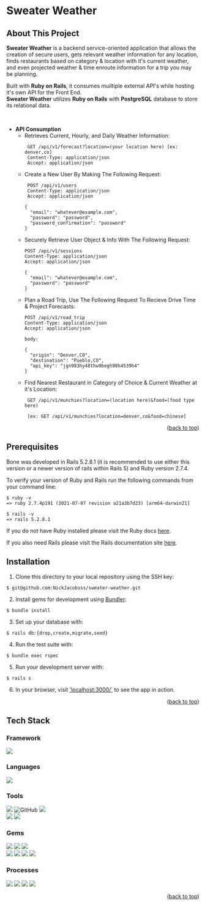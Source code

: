 # Sweater Weather

## About This Project
**Sweater Weather** is a backend service-oriented application that allows the creation of secure users, gets relevant weather information for any location, finds restaurants based on category & location with it's current weather, and even projected weather & time enroute information for a trip you may be planning.
 
Built with **Ruby on Rails**, it consumes muiltiple external API's while hosting it's own API for the Front End. <br>
<b>Sweater Weather</b> utilizes **Ruby on Rails** with **PostgreSQL** database to store its relational data.

  <br>
  
  - **API Consumption**
    - Retrieves Current, Hourly, and Daily Weather Information:
      ```
       GET /api/v1/forecast?location=(your location here) [ex: denver,co]
       Content-Type: application/json
       Accept: application/json
      ```
    - Create a New User By Making The Following Request:
      ```
       POST /api/v1/users
       Content-Type: application/json
       Accept: application/json

      {
        "email": "whatever@example.com",
        "password": "password",
        "password_confirmation": "password"
      }
      ```
    - Securely Retrieve User Object & Info With The Following Request:
      ```
      POST /api/v1/sessions
      Content-Type: application/json
      Accept: application/json

      {
        "email": "whatever@example.com",
        "password": "password"
      }
      ```
    - Plan a Road Trip, Use The Following Request To Recieve Drive Time & Project Forecasts:
      ```
      POST /api/v1/road_trip
      Content-Type: application/json
      Accept: application/json

      body:

      {
        "origin": "Denver,CO",
        "destination": "Pueblo,CO",
        "api_key": "jgn983hy48thw9begh98h4539h4"
      }
      ```
    - Find Nearest Restaurant in Category of Choice & Current Weather at it's Location:
      ```
       GET /api/v1/munchies?location=(location here)&food=(food type here) 
       
       [ex: GET /api/v1/munchies?location=denver,co&food=chinese]
      ```

<p align="right">(<a href="#top">back to top</a>)</p>


## Prerequisites

Bone was developed in Rails 5.2.8.1 (it is recommended to use either this version or a newer version of rails within Rails 5) and Ruby version 2.7.4.

To verify your version of Ruby and Rails run the following commands from your command line:

```
$ ruby -v
=> ruby 2.7.4p191 (2021-07-07 revision a21a3b7d23) [arm64-darwin21]

$ rails -v
=> rails 5.2.8.1
```
If you do not have Ruby installed please visit the Ruby docs [here](https://www.ruby-lang.org/en/documentation/installation/).

If you also need Rails please visit the Rails documentation site [here](https://guides.rubyonrails.org/v5.0/getting_started.html).


## Installation

1. Clone this directory to your local repository using the SSH key:
```
$ git@github.com:NickJacobsss/sweater-weather.git
```

2. Install gems for development using [Bundler](https://bundler.io/guides/using_bundler_in_applications.html#getting-started---installing-bundler-and-bundle-init):
```
$ bundle install
```

3. Set up your database with:
```
$ rails db:{drop,create,migrate,seed}
```

4. Run the test suite with:
```
$ bundle exec rspec
```

5. Run your development server with:
```
$ rails s
```

6. In your browser, visit ['localhost:3000/`](http://localhost:3000/) to see the app in action.


<p align="right">(<a href="#top">back to top</a>)</p>


## Tech Stack

### Framework
<p>
  <img src="https://img.shields.io/badge/ruby%20on%20rails-b81818.svg?&style=for-the-badge&logo=rubyonrails&logoColor=white" />
</p>

### Languages
<p>
  <img src="https://img.shields.io/badge/ruby-CC342D.svg?&style=for-the-badge&logo=ruby&logoColor=white" />
</p>


### Tools
<p>
  <img src="https://img.shields.io/badge/git-F05032.svg?&style=for-the-badge&logo=git&logoColor=white" />
   <img alt="GitHub" src="https://img.shields.io/badge/github-%23121011.svg?style=for-the-badge&logo=github&logoColor=white"/>
   <img src="https://img.shields.io/badge/Atom-66595C.svg?&style=for-the-badge&logo=atom&logoColor=white" /><br />
  <img src="https://img.shields.io/badge/PostgreSQL-4169E1.svg?&style=for-the-badge&logo=postgresql&logoColor=white" />
  <img src="https://img.shields.io/badge/postico-4169E1.svg?&style=for-the-badge&logo=Postico&logoColor=white" />
</p>

### Gems
<p>
  <img src="https://img.shields.io/badge/bootstrap-7952B3.svg?&style=for-the-badge&logo=bootstrap&logoColor=white" />
  <img src="https://img.shields.io/badge/rspec-E9573F.svg?&style=for-the-badge&logo=rubygems&logoColor=white" />
  <img src="https://img.shields.io/badge/pry-E9573F.svg?&style=for-the-badge&logo=rubygems&logoColor=white" /><br />
  <img src="https://img.shields.io/badge/capybara-E9573F.svg?&style=for-the-badge&logo=rubygems&logoColor=white" />
  <img src="https://img.shields.io/badge/faraday-E9573F.svg?&style=for-the-badge&logo=rubygems&logoColor=white" />
  <img src="https://img.shields.io/badge/shoulda--matchers-E9573F.svg?&style=for-the-badge&logo=rubygems&logoColor=white" />
  <img src="https://img.shields.io/badge/simplecov-E9573F.svg?&style=for-the-badge&logo=rubygems&logoColor=white" />  
</p>

### Processes
<p>
  <img src="https://img.shields.io/badge/OOP-b81818.svg?&style=for-the-badge&logo=OOP&logoColor=white" />
  <img src="https://img.shields.io/badge/TDD-b87818.svg?&style=for-the-badge&logo=TDD&logoColor=white" />
  <img src="https://img.shields.io/badge/MVC-b8b018.svg?&style=for-the-badge&logo=MVC&logoColor=white" />
  <img src="https://img.shields.io/badge/REST-33b818.svg?&style=for-the-badge&logo=REST&logoColor=white" />  
</p>

<p align="right">(<a href="#top">back to top</a>)</p>
